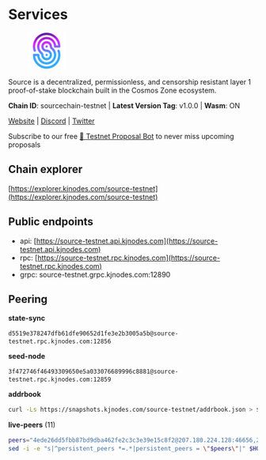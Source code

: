 # Services

<figure><img src="https://raw.githubusercontent.com/kj89/cosmos-images/main/logos/source.png" alt=""><figcaption></figcaption></figure>

Source is a decentralized, permissionless, and censorship resistant layer 1 proof-of-stake blockchain built in the Cosmos Zone ecosystem.

**Chain ID**: sourcechain-testnet | **Latest Version Tag**: v1.0.0 | **Wasm**: ON

[Website](https://www.sourceprotocol.io) | [Discord](https://discord.io/SourceProtocol) | [Twitter](https://www.twitter.com/sourceprotocol_)



Subscribe to our free [🤖 Testnet Proposal Bot](https://t.me/kjnodes_testnet_proposal_bot) to never miss upcoming proposals


## Chain explorer
[https://explorer.kjnodes.com/source-testnet](https://explorer.kjnodes.com/source-testnet)

## Public endpoints

* api: [https://source-testnet.api.kjnodes.com](https://source-testnet.api.kjnodes.com)
* rpc: [https://source-testnet.rpc.kjnodes.com](https://source-testnet.rpc.kjnodes.com)
* grpc: source-testnet.grpc.kjnodes.com:12890

## Peering

**state-sync**

```text
d5519e378247dfb61dfe90652d1fe3e2b3005a5b@source-testnet.rpc.kjnodes.com:12856
```

**seed-node**

```text
3f472746f46493309650e5a033076689996c8881@source-testnet.rpc.kjnodes.com:12859
```

**addrbook**
```bash
curl -Ls https://snapshots.kjnodes.com/source-testnet/addrbook.json > $HOME/.source/config/addrbook.json
```

**live-peers** (11)
```bash
peers="4ede26dd5fbb87bd9dba462fe2c3c3e39e15c8f2@207.180.224.128:46656,2b2f270bd3bd1d518d87ca057597348cd8582698@109.123.252.3:26656,db69700d8b0c277183ab1ec34d79a083c2578d32@65.21.145.209:26656,a833e9d068c7f5f32f411662c0430196a88aee91@65.109.65.248:28656,e6a5db345775973982e32b24ba7f3bfa18337f66@65.108.124.219:33656,d5519e378247dfb61dfe90652d1fe3e2b3005a5b@65.109.68.190:12856,9d16b552697cdce3c8b4f23de53708533d99bc59@165.232.144.133:26656,c4a25dde02d45af2d9f90e10d136c5d399183730@38.242.137.186:28656,03d324b03078e3bd38c7c7550988362d11106ce4@135.181.198.246:26656,a9e8376ba9309bdcf5d6ed00e8960d70a03bb3f2@213.202.218.28:26656,6aba831746663a3f1b4fbeb30f836ef442ec02da@46.17.250.108:46656"
sed -i -e "s|^persistent_peers *=.*|persistent_peers = \"$peers\"|" $HOME/.source/config/config.toml
```
